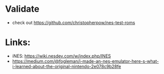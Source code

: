 # Validate

- check out https://github.com/christopherpow/nes-test-roms

# Links:

- iNES: https://wiki.nesdev.com/w/index.php/INES
- https://medium.com/@fogleman/i-made-an-nes-emulator-here-s-what-i-learned-about-the-original-nintendo-2e078c9b28fe
